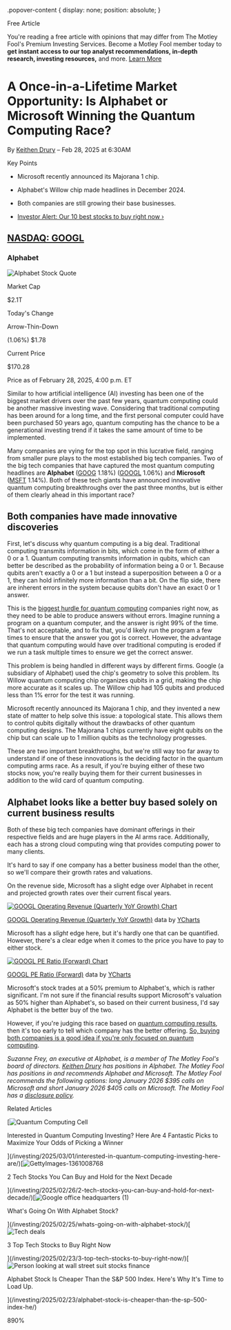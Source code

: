 .popover-content { display: none; position: absolute; }

Free Article[](#)

You're reading a free article with opinions that may differ from The Motley Fool's Premium Investing Services. Become a Motley Fool member today to **get instant access to our top analyst recommendations, in-depth research, investing resources,** and more. [Learn More](https://www.fool.com/mms/mark/op-free-tbox-art)

A Once-in-a-Lifetime Market Opportunity: Is Alphabet or Microsoft Winning the Quantum Computing Race?
=====================================================================================================

By [Keithen Drury](/author/20439/) – Feb 28, 2025 at 6:30AM

Key Points

*   Microsoft recently announced its Majorana 1 chip.
    
*   Alphabet's Willow chip made headlines in December 2024.
    
*   Both companies are still growing their base businesses.
    
*   [Investor Alert: Our 10 best stocks to buy right now ›](https://www.fool.com/mms/mark/e-sa-nonbbn-kp?aid=10969&source=isaedikp0000035)
    

[NASDAQ: GOOGL](/quote/nasdaq/googl/)
-------------------------------------

### Alphabet

![Alphabet Stock Quote](https://g.foolcdn.com/art/companylogos/mark/GOOGL.png)

Market Cap

$2.1T

Today's Change

Arrow-Thin-Down

(1.06%) $1.78

Current Price

$170.28

Price as of February 28, 2025, 4:00 p.m. ET

Similar to how artificial intelligence (AI) investing has been one of the biggest market drivers over the past few years, quantum computing could be another massive investing wave. Considering that traditional computing has been around for a long time, and the first personal computer could have been purchased 50 years ago, quantum computing has the chance to be a generational investing trend if it takes the same amount of time to be implemented.

Many companies are vying for the top spot in this lucrative field, ranging from smaller pure plays to the most established big tech companies. Two of the big tech companies that have captured the most quantum computing headlines are **Alphabet** ([GOOG](/quote/nasdaq/goog/) 1.18%) ([GOOGL](/quote/nasdaq/googl/) 1.06%) and **Microsoft** ([MSFT](/quote/nasdaq/msft/) 1.14%). Both of these tech giants have announced innovative quantum computing breakthroughs over the past three months, but is either of them clearly ahead in this important race?

Both companies have made innovative discoveries
-----------------------------------------------

First, let's discuss why quantum computing is a big deal. Traditional computing transmits information in bits, which come in the form of either a 0 or a 1. Quantum computing transmits information in qubits, which can better be described as the probability of information being a 0 or 1. Because qubits aren't exactly a 0 or a 1 but instead a superposition between a 0 or a 1, they can hold infinitely more information than a bit. On the flip side, there are inherent errors in the system because qubits don't have an exact 0 or 1 answer.

This is the [biggest hurdle for quantum computing](https://www.fool.com/terms/q/quantum-computing/ "What Is Quantum Computing?") companies right now, as they need to be able to produce answers without errors. Imagine running a program on a quantum computer, and the answer is right 99% of the time. That's not acceptable, and to fix that, you'd likely run the program a few times to ensure that the answer you got is correct. However, the advantage that quantum computing would have over traditional computing is eroded if we run a task multiple times to ensure we get the correct answer.

This problem is being handled in different ways by different firms. Google (a subsidiary of Alphabet) used the chip's geometry to solve this problem. Its Willow quantum computing chip organizes qubits in a grid, making the chip more accurate as it scales up. The Willow chip had 105 qubits and produced less than 1% error for the test it was running.

Microsoft recently announced its Majorana 1 chip, and they invented a new state of matter to help solve this issue: a topological state. This allows them to control qubits digitally without the drawbacks of other quantum computing designs. The Majorana 1 chips currently have eight qubits on the chip but can scale up to 1 million qubits as the technology progresses.

These are two important breakthroughs, but we're still way too far away to understand if one of these innovations is the deciding factor in the quantum computing arms race. As a result, if you're buying either of these two stocks now, you're really buying them for their current businesses in addition to the wild card of quantum computing.

Alphabet looks like a better buy based solely on current business results
-------------------------------------------------------------------------

Both of these big tech companies have dominant offerings in their respective fields and are huge players in the AI arms race. Additionally, each has a strong cloud computing wing that provides computing power to many clients.

It's hard to say if one company has a better business model than the other, so we'll compare their growth rates and valuations.

On the revenue side, Microsoft has a slight edge over Alphabet in recent and projected growth rates over their current fiscal years.

[![GOOGL Operating Revenue (Quarterly YoY Growth) Chart](https://media.ycharts.com/charts/1da9237c7a2e27b43426fd857a5cf1b0.png)](https://ycharts.com/companies/GOOGL/chart/)

[GOOGL Operating Revenue (Quarterly YoY Growth)](https://ycharts.com/companies/GOOGL/operating_revenue_growth) data by [YCharts](https://ycharts.com)

Microsoft has a _slight_ edge here, but it's hardly one that can be quantified. However, there's a clear edge when it comes to the price you have to pay to either stock.

[![GOOGL PE Ratio (Forward) Chart](https://media.ycharts.com/charts/262d6a3e8ad09c9b94eedf50e0113155.png)](https://ycharts.com/companies/GOOGL/chart/)

[GOOGL PE Ratio (Forward)](https://ycharts.com/companies/GOOGL/forward_pe_ratio) data by [YCharts](https://ycharts.com)

Microsoft's stock trades at a 50% premium to Alphabet's, which is rather significant. I'm not sure if the financial results support Microsoft's valuation as 50% higher than Alphabet's, so based on their current business, I'd say Alphabet is the better buy of the two.

However, if you're judging this race based on [quantum computing results](https://www.fool.com/investing/2025/02/20/could-investing-10000-in-quantum-computing-leader/ " Could Investing $10,000 in Quantum Computing Leader IonQ Make You a Millionaire?"), then it's too early to tell which company has the better offering. [So, buying both companies is a good idea if you're only focused on quantum computing](https://www.fool.com/investing/stock-market/market-sectors/information-technology/ai-stocks/quantum-computing-stocks/ "Investing in Quantum Computing Stocks").

_Suzanne Frey, an executive at Alphabet, is a member of The Motley Fool's board of directors. [Keithen Drury](https://www.fool.com/author/20439/) has positions in Alphabet. The Motley Fool has positions in and recommends Alphabet and Microsoft. The Motley Fool recommends the following options: long January 2026 $395 calls on Microsoft and short January 2026 $405 calls on Microsoft. The Motley Fool has a [disclosure policy](https://www.fool.com/legal/fool-disclosure-policy/)._

Related Articles

[![Quantum Computing Cell](https://g.foolcdn.com/image/?url=https%3A%2F%2Fg.foolcdn.com%2Feditorial%2Fimages%2F808180%2Fquantum-computing-cell.jpg&op=resize&w=92&h=52)

Interested in Quantum Computing Investing? Here Are 4 Fantastic Picks to Maximize Your Odds of Picking a Winner

](/investing/2025/03/01/interested-in-quantum-computing-investing-here-are/)[![GettyImages-1361008768](https://g.foolcdn.com/image/?url=https%3A%2F%2Fg.foolcdn.com%2Feditorial%2Fimages%2F808564%2Fgettyimages-1361008768.jpg&op=resize&w=92&h=52)

2 Tech Stocks You Can Buy and Hold for the Next Decade

](/investing/2025/02/26/2-tech-stocks-you-can-buy-and-hold-for-next-decade/)[![Google office headquarters (1)](https://g.foolcdn.com/image/?url=https%3A%2F%2Fg.foolcdn.com%2Feditorial%2Fimages%2F808802%2Fgoogle-office-headquarters-1.jpg&op=resize&w=92&h=52)

What's Going On With Alphabet Stock?

](/investing/2025/02/25/whats-going-on-with-alphabet-stock/)[![Tech deals](https://g.foolcdn.com/image/?url=https%3A%2F%2Fg.foolcdn.com%2Feditorial%2Fimages%2F807690%2Ftech-deals.jpg&op=resize&w=92&h=52)

3 Top Tech Stocks to Buy Right Now

](/investing/2025/02/23/3-top-tech-stocks-to-buy-right-now/)[![Person looking at wall street suit stocks finance](https://g.foolcdn.com/image/?url=https%3A%2F%2Fg.foolcdn.com%2Feditorial%2Fimages%2F807705%2Fperson-looking-at-wall-street-suit-stocks-finance.jpg&op=resize&w=92&h=52)

Alphabet Stock Is Cheaper Than the S&P 500 Index. Here's Why It's Time to Load Up.

](/investing/2025/02/23/alphabet-stock-is-cheaper-than-the-sp-500-index-he/)

890%